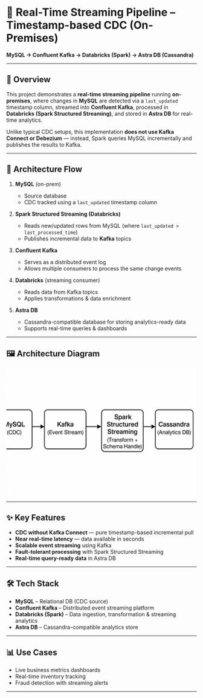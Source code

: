 # 📡 Real-Time Streaming Pipeline – Timestamp-based CDC (On-Premises)  
**MySQL → Confluent Kafka → Databricks (Spark) → Astra DB (Cassandra)**

---

## 📌 Overview
This project demonstrates a **real-time streaming pipeline** running **on-premises**, where changes in **MySQL** are detected via a `last_updated` timestamp column, streamed into **Confluent Kafka**, processed in **Databricks (Spark Structured Streaming)**, and stored in **Astra DB** for real-time analytics.

Unlike typical CDC setups, this implementation **does not use Kafka Connect or Debezium** — instead, Spark queries MySQL incrementally and publishes the results to Kafka.

---

## 🚀 Architecture Flow
1. **MySQL** (on-prem)  
   - Source database  
   - CDC tracked using a `last_updated` timestamp column  

2. **Spark Structured Streaming (Databricks)**  
   - Reads new/updated rows from MySQL (where `last_updated > last_processed_time`)  
   - Publishes incremental data to **Kafka** topics  

3. **Confluent Kafka**  
   - Serves as a distributed event log  
   - Allows multiple consumers to process the same change events  

4. **Databricks** (streaming consumer)  
   - Reads data from Kafka topics  
   - Applies transformations & data enrichment  

5. **Astra DB**  
   - Cassandra-compatible database for storing analytics-ready data  
   - Supports real-time queries & dashboards  

---

## 🖼 Architecture Diagram
![Architecture Diagram](architecture.png)

---

## ✨ Key Features
- **CDC without Kafka Connect** — pure timestamp-based incremental pull  
- **Near real-time latency** — data available in seconds  
- **Scalable event streaming** using Kafka  
- **Fault-tolerant processing** with Spark Structured Streaming  
- **Real-time query-ready data** in Astra DB  

---

## 🛠 Tech Stack
- **MySQL** – Relational DB (CDC source)  
- **Confluent Kafka** – Distributed event streaming platform  
- **Databricks (Spark)** – Data ingestion, transformation & streaming analytics  
- **Astra DB** – Cassandra-compatible analytics store  

---

## 📊 Use Cases
- Live business metrics dashboards  
- Real-time inventory tracking  
- Fraud detection with streaming alerts  

---
